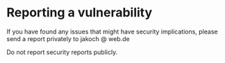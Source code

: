 # Reporting a vulnerability

If you have found any issues that might have security implications, please send a report privately to jakoch @ web.de

Do not report security reports publicly.